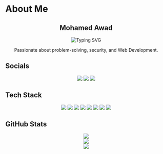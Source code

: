 # About Me
<div align="center">
  <h2><strong>Mohamed Awad</strong></h2>
  <p>
    <img src="https://readme-typing-svg.demolab.com?font=Fira+Code&size=22&pause=1000&color=F75C7E&center=true&width=600&lines=Competitive+Programmer;Web+Developer;Cybersecurity+Enthusiast" alt="Typing SVG" />
  </p>
  <p>Passionate about problem-solving, security, and Web Development.</p>
</div>

## Socials
<div align="center">
  <a href="https://linkedin.com/in/mohamedawad1236/"><img src="https://img.shields.io/badge/LinkedIn-%230077B5.svg?logo=linkedin&logoColor=white" /></a>
  <a href="https://github.com/Mohamed-Awad12"><img src="https://img.shields.io/badge/GitHub-%23121011.svg?logo=github&logoColor=white" /></a>
  <a href="mailto:awad123612@gmail.com"><img src="https://img.shields.io/badge/Email-D14836?logo=gmail&logoColor=white" /></a>
</div>

## Tech Stack
<div align="center">
  <img src="https://img.shields.io/badge/c++-%2300599C.svg?style=flat&logo=c%2B%2B&logoColor=white" />
  <img src="https://img.shields.io/badge/python-3670A0?style=flat&logo=python&logoColor=ffdd54" />
  <img src="https://img.shields.io/badge/html5-%23E34F26.svg?style=flat&logo=html5&logoColor=white" />
  <img src="https://img.shields.io/badge/javascript-%23323330.svg?style=flat&logo=javascript&logoColor=%23F7DF1E" />
  <img src="https://img.shields.io/badge/node.js-6DA55F?style=flat&logo=node.js&logoColor=white" />
  <img src="https://img.shields.io/badge/mongodb-%234ea94b.svg?style=flat&logo=mongodb&logoColor=white" />
  <img src="https://img.shields.io/badge/mysql-4479A1.svg?style=flat&logo=mysql&logoColor=white" />
  <img src="https://img.shields.io/badge/github-%23121011.svg?style=flat&logo=github&logoColor=white" />
</div>

## GitHub Stats
<div align="center">
  <img src="https://github-readme-stats.vercel.app/api?username=Mohamed-Awad12&theme=calm_pink&hide_border=false&include_all_commits=false&count_private=false" />
  <br/>
  <img src="https://nirzak-streak-stats.vercel.app/?user=Mohamed-Awad12&theme=calm_pink&hide_border=false" />
  <br/>
  <img src="https://github-readme-stats.vercel.app/api/top-langs/?username=Mohamed-Awad12&theme=calm_pink&hide_border=false&include_all_commits=false&count_private=false&layout=compact" />
</div>
